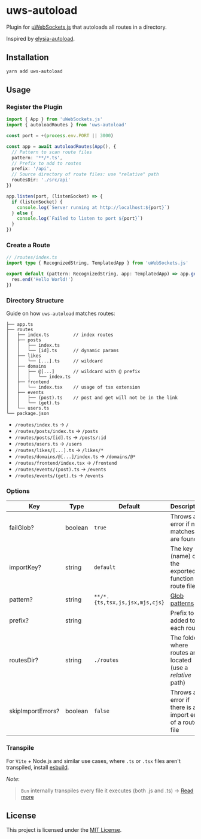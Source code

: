 # uws-autoload

Plugin for [µWebSockets.js](https://github.com/uNetworking/uWebSockets.js) that autoloads all routes in a directory.

Inspired by [elysia-autoload](https://github.com/kravetsone/elysia-autoload).

## Installation

```sh
yarn add uws-autoload
```

## Usage

### Register the Plugin

```ts
import { App } from 'uWebSockets.js'
import { autoloadRoutes } from 'uws-autoload'

const port = +(process.env.PORT || 3000)

const app = await autoloadRoutes(App(), {
  // Pattern to scan route files
  pattern: '**/*.ts',
  // Prefix to add to routes
  prefix: '/api',
  // Source directory of route files: use "relative" path
  routesDir: './src/api'
})

app.listen(port, (listenSocket) => {
  if (listenSocket) {
    console.log(`Server running at http://localhost:${port}`)
  } else {
    console.log(`Failed to listen to port ${port}`)
  }
})
```

### Create a Route

```ts
// /routes/index.ts
import type { RecognizedString, TemplatedApp } from 'uWebSockets.js'

export default (pattern: RecognizedString, app: TemplatedApp) => app.get(pattern, (res, req) => {
  res.end('Hello World!')
})
```

### Directory Structure

Guide on how `uws-autoload` matches routes:

```
├── app.ts
├── routes
│   ├── index.ts         // index routes
│   ├── posts
│   │   ├── index.ts
│   │   └── [id].ts      // dynamic params
│   ├── likes
│   │   └── [...].ts     // wildcard
│   ├── domains
│   │   ├── @[...]       // wildcard with @ prefix
│   │   │   └── index.ts
│   ├── frontend
│   │   └── index.tsx    // usage of tsx extension
│   ├── events
│   │   ├── (post).ts    // post and get will not be in the link
│   │   └── (get).ts
│   └── users.ts
└── package.json
```

- `/routes/index.ts` → `/`
- `/routes/posts/index.ts` → `/posts`
- `/routes/posts/[id].ts` → `/posts/:id`
- `/routes/users.ts` → `/users`
- `/routes/likes/[...].ts` → `/likes/*`
- `/routes/domains/@[...]/index.ts` → `/domains/@*`
- `/routes/frontend/index.tsx` → `/frontend`
- `/routes/events/(post).ts` → `/events`
- `/routes/events/(get).ts` → `/events`

### Options

| Key               | Type    | Default                        | Description                                                       |
| ----------------- | ------- | ------------------------------ | ----------------------------------------------------------------- |
| failGlob?         | boolean | `true`                         | Throws an error if no matches are found                           |
| importKey?        | string  | `default`                      | The key (name) of the exported function of route files            |
| pattern?          | string  | `**/*.{ts,tsx,js,jsx,mjs,cjs}` | [Glob patterns](https://en.wikipedia.org/wiki/Glob_(programming)) |
| prefix?           | string  | ` `                            | Prefix to be added to each route                                  |
| routesDir?        | string  | `./routes`                     | The folder where routes are located (use a *relative* path)       |
| skipImportErrors? | boolean | `false`                        | Throws an error if there is an import error of a route file       |

### Transpile
For `Vite` + Node.js and similar use cases, where `.ts` or `.tsx` files aren't transpiled, install [esbuild](https://github.com/evanw/esbuild).

*Note*:
> `Bun` internally transpiles every file it executes (both .js and .ts) → [Read more](https://bun.sh/docs/runtime/typescript#running-ts-files)

## License

This project is licensed under the [MIT License](LICENSE).
